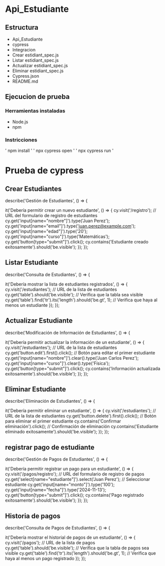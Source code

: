 # Api_Estudiante
## Estructura
- Api_Estudiante
- cypress
- Integracion
- Crear estidiant_spec.js
- Listar estidiant_spec.js
- Actualizar estidiant_spec.js
- Eliminar estidiant_spec.js
- Cypress.json 
- README.md

## Ejecucion de prueba
### Herramientas instaladas
- Node.js
- npm 

### Instricciones
' npm install '
' npx cypress open ' 
' npx cypress run '

# Prueba de cypress
## Crear Estudiantes
describe('Gestión de Estudiantes', () => {

  it('Debería permitir crear un nuevo estudiante', () => {
    cy.visit('/registro'); // URL del formulario de registro de estudiantes
    cy.get('input[name="nombre"]').type('Juan Perez');
    cy.get('input[name="email"]').type('juan.perez@example.com');
    cy.get('input[name="edad"]').type('20');
    cy.get('input[name="curso"]').type('Matemáticas');
    cy.get('button[type="submit"]').click();
    cy.contains('Estudiante creado exitosamente').should('be.visible');
  });
});

## Listar Estudiante
describe('Consulta de Estudiantes', () => {

  it('Debería mostrar la lista de estudiantes registrados', () => {
    cy.visit('/estudiantes'); // URL de la lista de estudiantes
    cy.get('table').should('be.visible'); // Verifica que la tabla sea visible
    cy.get('table').find('tr').its('length').should('be.gt', 1); // Verifica que haya al menos un estudiante
  });
});

## Actualizar Estudiante
describe('Modificación de Información de Estudiantes', () => {

  it('Debería permitir actualizar la información de un estudiante', () => {
    cy.visit('/estudiantes'); // URL de la lista de estudiantes
    cy.get('button.edit').first().click(); // Botón para editar el primer estudiante
    cy.get('input[name="nombre"]').clear().type('Juan Carlos Perez');
    cy.get('input[name="curso"]').clear().type('Física');
    cy.get('button[type="submit"]').click();
    cy.contains('Información actualizada exitosamente').should('be.visible');
  });
});

## Eliminar Estudiante
describe('Eliminación de Estudiantes', () => {

  it('Debería permitir eliminar un estudiante', () => {
    cy.visit('/estudiantes'); // URL de la lista de estudiantes
    cy.get('button.delete').first().click(); // Botón para eliminar el primer estudiante
    cy.contains('Confirmar eliminación').click(); // Confirmación de eliminación
    cy.contains('Estudiante eliminado exitosamente').should('be.visible');
  });
});

## registrar pago de estudiante
describe('Gestión de Pagos de Estudiantes', () => {

  it('Debería permitir registrar un pago para un estudiante', () => {
    cy.visit('/pagos/registro'); // URL del formulario de registro de pagos
    cy.get('select[name="estudiante"]').select('Juan Perez'); // Seleccionar estudiante
    cy.get('input[name="monto"]').type('100');
    cy.get('input[name="fecha"]').type('2024-11-13');
    cy.get('button[type="submit"]').click();
    cy.contains('Pago registrado exitosamente').should('be.visible');
  });
});

## Historia de pagos
describe('Consulta de Pagos de Estudiantes', () => {

  it('Debería mostrar el historial de pagos de un estudiante', () => {
    cy.visit('/pagos'); // URL de la lista de pagos
    cy.get('table').should('be.visible'); // Verifica que la tabla de pagos sea visible
    cy.get('table').find('tr').its('length').should('be.gt', 1); // Verifica que haya al menos un pago registrado
  });
});

